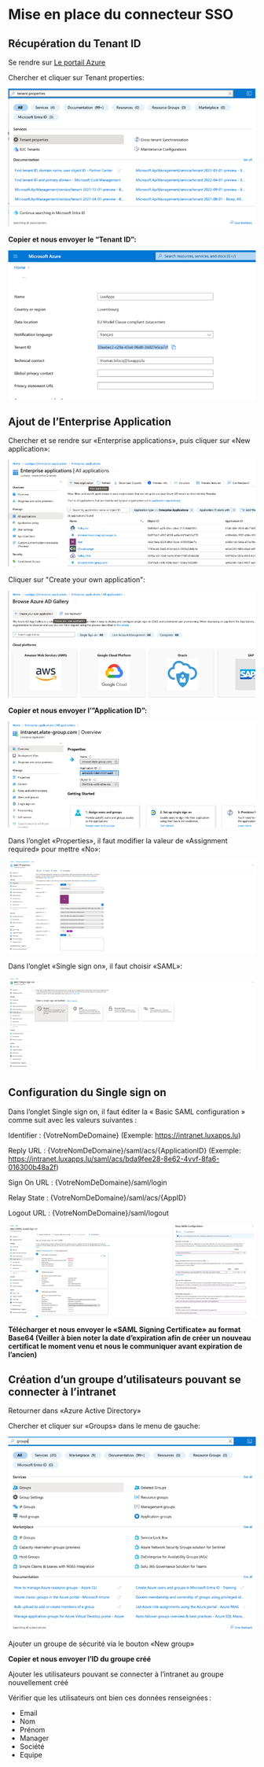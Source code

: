 <h1>Mise en place du connecteur SSO</h1>

<h2>Récupération du Tenant ID</h2>

Se rendre sur <a href="https://portal.azure.com">Le portail Azure</a>

Chercher et cliquer sur Tenant properties:

<img src="/assets/img/tenant_properties.png" alt="Tenant properties">

<b>Copier et nous envoyer le “Tenant ID”:</b>

<img src="/assets/img/tenant_id.png" alt="Tenant id">

<h2>Ajout de l’Enterprise Application</h2>

Chercher et se rendre sur «Enterprise applications», puis cliquer sur «New application»:

<img src="/assets/img/enterprise_applications.png" alt="Enterprise applications">

Cliquer sur "Create your own application":

<img src="/assets/img/create_application.png" alt="Create application">

<b>Copier et nous envoyer l’”Application ID”:</b>

<img src="/assets/img/application_id.png" alt="Application ID">

Dans l’onglet «Properties», il faut modifier la valeur de «Assignment required» pour mettre «No»:

<img src="/assets/img/properties.png" alt="Properties">

Dans l’onglet «Single sign on», il faut choisir «SAML»:

<img src="/assets/img/saml.png" alt="Saml">

<h2>Configuration du Single sign on</h2

Dans l’onglet Single sign on, il faut éditer la « Basic SAML configuration » comme suit avec les valeurs suivantes :

Identifier : {VotreNomDeDomaine} (Exemple: https://intranet.luxapps.lu)

Reply URL : {VotreNomDeDomaine}/saml/acs/{ApplicationID} (Exemple: https://intranet.luxapps.lu/saml/acs/bda9fee28-8e62-4vvf-8fa6-016300b48a2f)

Sign On URL : {VotreNomDeDomaine}/saml/login

Relay State : {VotreNomDeDomaine}/saml/acs/{AppID}

Logout URL : {VotreNomDeDomaine}/saml/logout

<img src="/assets/img/single_sign_on.png" alt="Single sign on">

<b>Télécharger et nous envoyer le «SAML Signing Certificate» au format Base64 (Veiller à bien noter la date d’expiration afin de créer un nouveau certificat le moment venu et nous le communiquer avant expiration de l’ancien)</b>

<h2>Création d’un groupe d’utilisateurs pouvant se connecter à l’intranet</h2>

Retourner dans «Azure Active Directory»

Chercher et cliquer sur «Groups» dans le menu de gauche:

<img src="/assets/img/groups.png" alt="Groups">

Ajouter un groupe de sécurité via le bouton «New group»

<b>Copier et nous envoyer l’ID du groupe créé</b>

Ajouter les utilisateurs pouvant se connecter à l’intranet au groupe nouvellement créé

Vérifier que les utilisateurs ont bien ces données renseignées :

<ul>
<li>Email</li>
<li>Nom</li>
<li>Prénom</li>
<li>Manager</li>
<li>Société</li>
<li>Equipe</li>
</ul>
